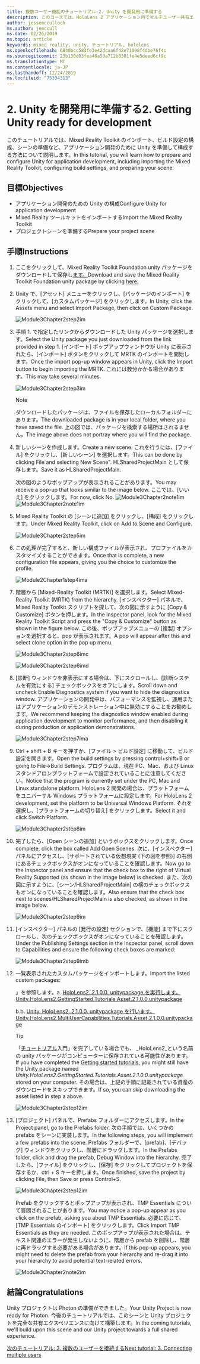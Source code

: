 ```yaml
---
title: 複数ユーザー機能のチュートリアル-2. Unity を開発用に準備する
description: このコースでは、HoloLens 2 アプリケーション内でマルチユーザー共有エクスペリエンスを実装する方法について説明します。
author: jessemcculloch
ms.author: jemccull
ms.date: 02/26/2019
ms.topic: article
keywords: mixed reality, unity, チュートリアル, hololens
ms.openlocfilehash: 6840bcc583fe3e42dcaa6f42e71098f4dbe76f4c
ms.sourcegitcommit: 23b130d03fea46a50a712b8301fe4e5deed6cf9c
ms.translationtype: MT
ms.contentlocale: ja-JP
ms.lasthandoff: 12/24/2019
ms.locfileid: "75334313"
---
```

# <a name="2-getting-unity-ready-for-development"></a><span data-ttu-id="637a0-105">2. Unity を開発用に準備する</span><span class="sxs-lookup"><span data-stu-id="637a0-105">2. Getting Unity ready for development</span></span>

<span data-ttu-id="637a0-106">このチュートリアルでは、Mixed Reality Toolkit のインポート、ビルド設定の構成、シーンの準備など、アプリケーション開発のために Unity を準備して構成する方法について説明します。</span><span class="sxs-lookup"><span data-stu-id="637a0-106">In this tutorial, you will learn how to prepare and configure Unity for application development, including importing the Mixed Reality Toolkit, configuring build settings, and preparing your scene.</span></span>

## <a name="objectives"></a><span data-ttu-id="637a0-107">目標</span><span class="sxs-lookup"><span data-stu-id="637a0-107">Objectives</span></span>

* <span data-ttu-id="637a0-108">アプリケーション開発のための Unity の構成</span><span class="sxs-lookup"><span data-stu-id="637a0-108">Configure Unity for application development</span></span>
* <span data-ttu-id="637a0-109">Mixed Reality ツールキットをインポートする</span><span class="sxs-lookup"><span data-stu-id="637a0-109">Import the Mixed Reality Toolkit</span></span>
* <span data-ttu-id="637a0-110">プロジェクトシーンを準備する</span><span class="sxs-lookup"><span data-stu-id="637a0-110">Prepare your project scene</span></span>

## <a name="instructions"></a><span data-ttu-id="637a0-111">手順</span><span class="sxs-lookup"><span data-stu-id="637a0-111">Instructions</span></span>

1. <span data-ttu-id="637a0-112">ここをクリックして、Mixed Reality Toolkit Foundation unity パッケージをダウンロードして保存し[ます。](https://github.com/microsoft/MixedRealityToolkit-Unity/releases/download/v2.1.0/Microsoft.MixedReality.Toolkit.Unity.Foundation.2.1.0.unitypackage)</span><span class="sxs-lookup"><span data-stu-id="637a0-112">Download and save the Mixed Reality Toolkit Foundation unity package by clicking [here.](https://github.com/microsoft/MixedRealityToolkit-Unity/releases/download/v2.1.0/Microsoft.MixedReality.Toolkit.Unity.Foundation.2.1.0.unitypackage)</span></span>

2. <span data-ttu-id="637a0-113">Unity で、[アセット] メニューをクリックし、[パッケージのインポート] をクリックして、[カスタムパッケージ] をクリックします。</span><span class="sxs-lookup"><span data-stu-id="637a0-113">In Unity, click the Assets menu and select Import Package, then click on Custom Package.</span></span>

    ![Module3Chapter2step2im](images/module3chapter2step2im.PNG)

3. <span data-ttu-id="637a0-115">手順 1. で指定したリンクからダウンロードした Unity パッケージを選択します。</span><span class="sxs-lookup"><span data-stu-id="637a0-115">Select the Unity package you just downloaded from the link provided in step 1.</span></span> <span data-ttu-id="637a0-116">[インポート] ポップアップウィンドウが Unity に表示されたら、[インポート] ボタンをクリックして MRTK のインポートを開始します。</span><span class="sxs-lookup"><span data-stu-id="637a0-116">Once the import pop-up window appears in Unity, click the Import button to begin importing the MRTK.</span></span> <span data-ttu-id="637a0-117">これには数分かかる場合があります。</span><span class="sxs-lookup"><span data-stu-id="637a0-117">This may take several minutes.</span></span>

    ![Module3Chapter2step3im](images/module3chapter2step3im.PNG)

    >[!NOTE]
    ><span data-ttu-id="637a0-119">ダウンロードしたパッケージは、ファイルを保存したローカルフォルダーにあります。</span><span class="sxs-lookup"><span data-stu-id="637a0-119">The downloaded package is in your local folder, where you have saved the file.</span></span> <span data-ttu-id="637a0-120">上の図では、パッケージを検索する場所はされるません。</span><span class="sxs-lookup"><span data-stu-id="637a0-120">The image above does not portray where you will find the package.</span></span>

4. <span data-ttu-id="637a0-121">新しいシーンを作成します。</span><span class="sxs-lookup"><span data-stu-id="637a0-121">Create a new scene.</span></span> <span data-ttu-id="637a0-122">これを行うには、[ファイル] をクリックし、[新しいシーン] を選択します。</span><span class="sxs-lookup"><span data-stu-id="637a0-122">This can be done by clicking File and selecting New Scene".</span></span> <span data-ttu-id="637a0-123">HLSharedProjectMain として保存します。</span><span class="sxs-lookup"><span data-stu-id="637a0-123">Save it as HLSharedProjectMain.</span></span>

    <span data-ttu-id="637a0-124">次の図のようなポップアップが表示されることがあります。</span><span class="sxs-lookup"><span data-stu-id="637a0-124">You may receive a pop-up that looks similar to the image below.</span></span> <span data-ttu-id="637a0-125">ここでは、[いいえ] をクリックします。</span><span class="sxs-lookup"><span data-stu-id="637a0-125">For now, click No.</span></span>
    <span data-ttu-id="637a0-126">![Module3Chapter2note1im](images/module3chapter2note1im.PNG)</span><span class="sxs-lookup"><span data-stu-id="637a0-126">![Module3Chapter2note1im](images/module3chapter2note1im.PNG)</span></span>

5. <span data-ttu-id="637a0-127">Mixed Reality Toolkit の [シーンに追加] をクリックし、[構成] をクリックします。</span><span class="sxs-lookup"><span data-stu-id="637a0-127">Under Mixed Reality Toolkit, click on Add to Scene and Configure.</span></span>

    ![Module3Chapter2step5im](images/module3chapter2step5im.PNG)

6. <span data-ttu-id="637a0-129">この処理が完了すると、新しい構成ファイルが表示され、プロファイルをカスタマイズすることができます。</span><span class="sxs-lookup"><span data-stu-id="637a0-129">Once that is complete, a new configuration file appears, giving you the choice to customize the profile.</span></span>

    ![Module2Chapter1step4ima](images/Module2Chapter1step4ima.PNG)

7. <span data-ttu-id="637a0-131">階層から [Mixed-Reality Toolkit (MRTK)] を選択します。</span><span class="sxs-lookup"><span data-stu-id="637a0-131">Select Mixed-Reality Toolkit (MRTK) from the  hierarchy.</span></span> <span data-ttu-id="637a0-132">[インスペクター] パネルで、Mixed Reality Toolkit スクリプトを探して、次の図に示すように [Copy & Customize] ボタンを押します。</span><span class="sxs-lookup"><span data-stu-id="637a0-132">In the inspector panel, look for the Mixed Reality Toolkit Script and press the "Copy & Customize" button  as shown in the figure below.</span></span>  <span data-ttu-id="637a0-133">この後、ポップアップメニューの [複製] オプションを選択すると、pop が表示されます。</span><span class="sxs-lookup"><span data-stu-id="637a0-133">A pop will appear after this and select clone option in the pop up menu.</span></span>

    ![Module3Chapter2step6imc](images/module3chapter2step6imc.PNG)

    ![Module3Chapter2step6imd](images/module3chapter2step6imd.PNG)

8. <span data-ttu-id="637a0-136">[診断] ウィンドウを非表示にする場合は、下にスクロールし、[診断システムを有効にする] チェックボックスをオフにします。</span><span class="sxs-lookup"><span data-stu-id="637a0-136">Scroll down and uncheck Enable Diagnostics system if you want to hide the diagnostics window.</span></span> <span data-ttu-id="637a0-137">アプリケーションの開発中は、パフォーマンスを監視し、運用またはアプリケーションのデモンストレーション中に無効にすることをお勧めします。</span><span class="sxs-lookup"><span data-stu-id="637a0-137">We recommend keeping the diagnostics window enabled during application development to monitor performance, and then disabling it during production or application demonstrations.</span></span> 

    ![Module3Chapter2step7ima](images/module3chapter2step7ima.PNG)

9. <span data-ttu-id="637a0-139">Ctrl + shift + B キーを押すか、[ファイル > ビルド設定] に移動して、ビルド設定を開きます。</span><span class="sxs-lookup"><span data-stu-id="637a0-139">Open the build settings by pressing control+shift+B or going to File->Build Settings.</span></span> <span data-ttu-id="637a0-140">プログラムは、現在 PC、Mac、および Linux スタンドアロンプラットフォームで設定されていることに注意してください。</span><span class="sxs-lookup"><span data-stu-id="637a0-140">Notice that the program is currently set under the PC, Mac and Linux standalone platform.</span></span> <span data-ttu-id="637a0-141">HoloLens 2 開発の場合は、プラットフォームをユニバーサル Windows プラットフォームに設定します。</span><span class="sxs-lookup"><span data-stu-id="637a0-141">For HoloLens 2 development, set the platform to be Universal Windows Platform.</span></span> <span data-ttu-id="637a0-142">それを選択し、[プラットフォームの切り替え] をクリックします。</span><span class="sxs-lookup"><span data-stu-id="637a0-142">Select it and click Switch Platform.</span></span>

    ![Module3Chapter2step8im](images/module3chapter2step8im.PNG)

10. <span data-ttu-id="637a0-144">完了したら、[Open シーンの追加] というボックスをクリックします。</span><span class="sxs-lookup"><span data-stu-id="637a0-144">Once complete, click the box called Add Open Scenes.</span></span> <span data-ttu-id="637a0-145">次に、[インスペクター] パネルにアクセスし、[サポートされている仮想現実 (下の図を参照)] の右側にあるチェックボックスがオンになっていることを確認します。</span><span class="sxs-lookup"><span data-stu-id="637a0-145">Now go to the Inspector panel and ensure that the check box to the right of Virtual Reality Supported (as shown in the image below) is checked.</span></span> <span data-ttu-id="637a0-146">また、次の図に示すように、[シーン/HLSharedProjectMain] の横のチェックボックスもオンになっていることを確認します。</span><span class="sxs-lookup"><span data-stu-id="637a0-146">Also ensure that the check box next to scenes/HLSharedProjectMain is also checked, as shown in the image below.</span></span>

    ![Module3Chapter2step9im](images/module3chapter2step9im.PNG)

11. <span data-ttu-id="637a0-148">[インスペクター] パネルの [発行の設定] セクションで、[機能] まで下にスクロールし、次のチェックボックスがオンになっていることを確認します。</span><span class="sxs-lookup"><span data-stu-id="637a0-148">Under the Publishing Settings section in the Inspector panel, scroll down to Capabilities and ensure the following check boxes are marked:</span></span>

    ![Module3Chapter2step9imb](images/module3chapter2step9imb.PNG)

12. <span data-ttu-id="637a0-150">一覧表示されたカスタムパッケージをインポートします。</span><span class="sxs-lookup"><span data-stu-id="637a0-150">Import the listed custom packages:</span></span>

    <span data-ttu-id="637a0-151">」を参照します。</span><span class="sxs-lookup"><span data-stu-id="637a0-151">a.</span></span> [<span data-ttu-id="637a0-152">HoloLens2. 2.1.0.0. unitypackage を実行します。</span><span class="sxs-lookup"><span data-stu-id="637a0-152">Unity.HoloLens2.GettingStarted.Tutorials.Asset.2.1.0.0.unitypackage</span></span>](https://github.com/microsoft/MixedRealityLearning/releases/download/getting-started-v2.1.0.0/Unity.HoloLens2.GettingStarted.Tutorials.Asset.2.1.0.0.unitypackage)

    <span data-ttu-id="637a0-153">b.</span><span class="sxs-lookup"><span data-stu-id="637a0-153">b.</span></span> [<span data-ttu-id="637a0-154">Unity. HoloLens2. 2.1.0.0. unitypackage を行います。</span><span class="sxs-lookup"><span data-stu-id="637a0-154">Unity.HoloLens2.MultiUserCapabilities.Tutorials.Asset.2.1.0.0.unitypackage</span></span>](https://github.com/microsoft/MixedRealityLearning/releases/download/multi-user-capabilities-v2.1.0.0/Unity.HoloLens2.MultiUserCapabilities.Tutorials.Asset.2.1.0.0.unitypackage)

    >[!TIP]
    ><span data-ttu-id="637a0-155">「[チュートリアル](mrlearning-base-ch1.md)入門」を完了している場合でも、 _HoloLens2_という名前の unity パッケージがコンピューターに保存されている可能性があります。</span><span class="sxs-lookup"><span data-stu-id="637a0-155">If you have completed the [Getting started tutorials](mrlearning-base-ch1.md), you might still have the Unity package named _Unity.HoloLens2.GettingStarted.Tutorials.Asset.2.1.0.0.unitypackage_ stored on your computer.</span></span> <span data-ttu-id="637a0-156">その場合は、上記の手順に記載されている資産のダウンロードをスキップできます。</span><span class="sxs-lookup"><span data-stu-id="637a0-156">If so, you can skip downloading the asset listed in step a above.</span></span>

    ![Module3Chapter2step12im](images/module3chapter2step11im.PNG)

13. <span data-ttu-id="637a0-158">[プロジェクト] パネルで、Prefabs フォルダーにアクセスします。</span><span class="sxs-lookup"><span data-stu-id="637a0-158">In the Project panel, go to the Prefabs folder.</span></span> <span data-ttu-id="637a0-159">次の手順では、いくつかの prefabs をシーンに実装します。</span><span class="sxs-lookup"><span data-stu-id="637a0-159">In the following steps, you will implement a few prefabs into the scene.</span></span> <span data-ttu-id="637a0-160">Prefabs フォルダーで、[prefab]、[デバッグ] ウィンドウをクリックし、階層にドラッグします。</span><span class="sxs-lookup"><span data-stu-id="637a0-160">In the Prefabs folder, click and drag the prefab, Debug Window into the hierarchy.</span></span> <span data-ttu-id="637a0-161">完了したら、[ファイル] をクリックし、[保存] をクリックしてプロジェクトを保存するか、ctrl + S キーを押します。</span><span class="sxs-lookup"><span data-stu-id="637a0-161">Once finished, save the project by clicking File, then Save or press Control+S.</span></span>

    ![Module3Chapter2step12im](images/module3chapter2step12im.PNG)

    <span data-ttu-id="637a0-163">Prefab をクリックするとポップアップが表示され、TMP Essentials について質問されることがあります。</span><span class="sxs-lookup"><span data-stu-id="637a0-163">You may notice a pop-up appear as you click on the prefab, asking you about TMP Essentials.</span></span> <span data-ttu-id="637a0-164">必要に応じて、[TMP Essentials のインポート] をクリックします。</span><span class="sxs-lookup"><span data-stu-id="637a0-164">Click Import TMP Essentials as they are needed.</span></span> <span data-ttu-id="637a0-165">このポップアップが表示された場合は、テキスト関連のエラーが発生しないように、階層から prefab を削除し、階層に再ドラッグする必要がある場合があります。</span><span class="sxs-lookup"><span data-stu-id="637a0-165">If this pop-up appears, you might need to delete the prefab from your hierarchy and re-drag it into your hierarchy to avoid potential text-related errors.</span></span>

    ![Module3Chapter2note2im](images/module3chapter2note2im.PNG)

## <a name="congratulations"></a><span data-ttu-id="637a0-167">結論</span><span class="sxs-lookup"><span data-stu-id="637a0-167">Congratulations</span></span>

<span data-ttu-id="637a0-168">Unity プロジェクトは Photon の準備ができました。</span><span class="sxs-lookup"><span data-stu-id="637a0-168">Your Unity Project is now ready for Photon.</span></span> <span data-ttu-id="637a0-169">今後のチュートリアルでは、このシーンと Unity プロジェクトを完全な共有エクスペリエンスに向けて構築します。</span><span class="sxs-lookup"><span data-stu-id="637a0-169">In the coming tutorials, we'll build upon this scene and our Unity project towards a full shared experience.</span></span>

<span data-ttu-id="637a0-170">[次のチュートリアル: 3. 複数のユーザーを接続する](mrlearning-sharing(photon)-ch3.md)</span><span class="sxs-lookup"><span data-stu-id="637a0-170">[Next tutorial: 3. Connecting multiple users](mrlearning-sharing(photon)-ch3.md)</span></span>
